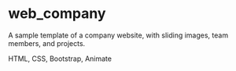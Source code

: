 # web_company

A sample template of a company website, with sliding images, team members, and projects.

HTML, CSS, Bootstrap, Animate

